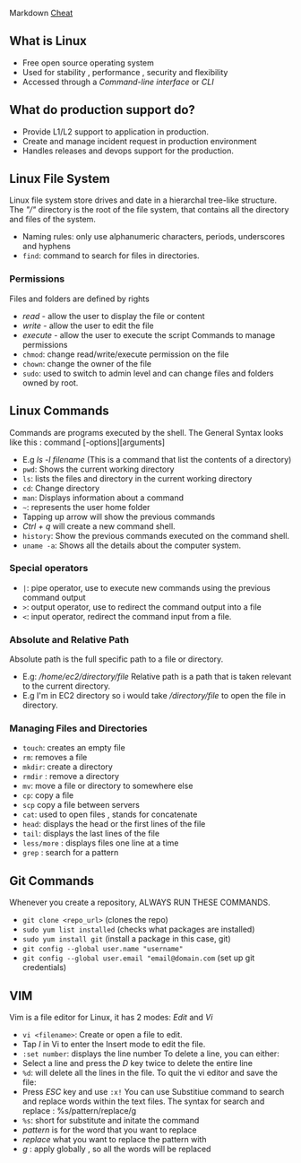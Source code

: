 Markdown [Cheat](https://www.markdownguide.org/basic-syntax/#images-1)

## What is Linux 
- Free open source operating system
- Used for stability , performance , security and flexibility
- Accessed through a *Command-line interface* or *CLI*

## What do production support do?
- Provide L1/L2 support to application in production.
- Create and manage incident request in production environment
- Handles releases and devops support for the production.

## Linux File System
Linux file system store drives and date in a hierarchal tree-like structure.
The *"/"* directory is the root of the file system, that contains all the directory and files of the system.
- Naming rules: only use alphanumeric characters, periods, underscores and hyphens
- `find`: command to search for files in directories.

### Permissions
Files and folders are defined by rights
- *read* - allow the user to display the file or content
- *write* - allow the user to edit the file
- *execute* - allow the user to execute the script
Commands to manage permissions
- `chmod`: change read/write/execute permission on the file
- `chown`: change the owner of the file
- `sudo`: used to switch to admin level and can change files and folders owned by root.

## Linux Commands
Commands are programs executed by the shell. The General Syntax looks like this : command [-options][arguments]
- E.g *ls -l filename* (This is a command that list the contents of a directory)
- `pwd`: Shows the current working directory
- `ls`: lists the files and directory in the current working directory
- `cd`: Change directory
- `man`: Displays information about a command 
- `~`: represents the user home folder
- Tapping up arrow will show the previous commands
- *Ctrl + q* will create a new command shell.
- `history`: Show the previous commands executed on the command shell.
- `uname -a`: Shows all the details about the computer system.

### Special operators
- `|`: pipe operator, use to execute new commands using the previous command output
- `>`: output operator, use to redirect the command output into a file
- `<`: input operator, redirect the command input from a file.

### Absolute and Relative Path
Absolute path is the full specific path to a file or directory.
- E.g: */home/ec2/directory/file*
Relative path is a path that is taken relevant to the current directory.
- E.g I'm in EC2 directory so i would take */directory/file* to open the file in directory.

### Managing Files and Directories
- `touch`: creates an empty file
- `rm`: removes a file
- `mkdir`: create a directory 
- `rmdir` : remove a directory
- `mv`: move a file or directory to somewhere else
- `cp`: copy a file
- `scp` copy a file between servers
- `cat`: used to open files , stands for concatenate
- `head`: displays the head or the first lines of the file
- `tail`: displays the last lines of the file
- `less/more` : displays files one line at a time
- `grep` : search for a pattern

## Git Commands
Whenever you create a repository, ALWAYS RUN THESE COMMANDS.
- `git clone <repo_url>` (clones the repo)
- `sudo yum list installed` (checks what packages are installed)
- `sudo yum install git` (install a package in this case, git)
- `git config --global user.name "username"`
- `git config --global user.email "email@domain.com` (set up git credentials)

## VIM
Vim is a file editor for Linux, it has 2 modes: *Edit* and *Vi*
- `vi <filename>`: Create or open a file to edit.
- Tap *I* in Vi to enter the Insert mode to edit the file.
- `:set number`: displays the line number 
To delete a line, you can either:
- Select a line and press the *D* key twice to delete the entire line
- `%d`: will delete all the lines in the file.
To quit the vi editor and save the file:
- Press *ESC* key and use `:x!`
You can use Substitiue command to search and replace words within the text files. The syntax for search and replace : %s/pattern/replace/g
- `%s`: short for substitute and initate the command
- *pattern* is for the word that you want to replace
- *replace* what you want to replace the pattern with
- *g* : apply globally , so all the words will be replaced
